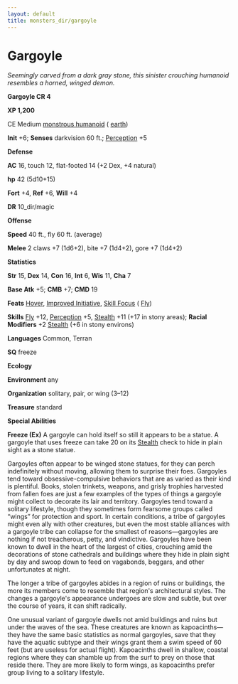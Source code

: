 ```yaml
---
layout: default
title: monsters_dir/gargoyle
---
```

# Gargoyle

_Seemingly carved from a dark gray stone, this sinister crouching humanoid resembles a horned, winged demon._

**Gargoyle CR 4**

**XP 1,200**

CE Medium [monstrous humanoid](../creatureTypes#_monstrous-humanoid) ( [earth](../creatureTypes#_earth-subtype))

**Init** +6; **Senses** darkvision 60 ft.; [Perception](../../skills_dir/perception#_perception) +5

**Defense**

**AC** 16, touch 12, flat-footed 14 (+2 Dex, +4 natural)

**hp** 42 (5d10+15)

**Fort** +4, **Ref** +6, **Will** +4

**DR** 10_dir/magic

**Offense**

**Speed** 40 ft., fly 60 ft. (average)

**Melee** 2 claws +7 (1d6+2), bite +7 (1d4+2), gore +7 (1d4+2)

**Statistics**

**Str** 15, **Dex** 14, **Con** 16, **Int** 6, **Wis** 11, **Cha** 7

**Base Atk** +5; **CMB** +7; **CMD** 19

**Feats** [Hover](../monsterFeats#_hover), [Improved Initiative](../../feats#_improved-initiative), [Skill Focus](../../feats#_skill-focus) ( [Fly](../../skills_dir/fly#_fly))

**Skills** [Fly](../../skills_dir/fly#_fly) +12, [Perception](../../skills_dir/perception#_perception) +5, [Stealth](../../skills_dir/stealth#_stealth) +11 (+17 in stony areas); **Racial Modifiers** +2 [Stealth](../../skills_dir/stealth#_stealth) (+6 in stony environs)

**Languages** Common, Terran

**SQ** freeze

**Ecology**

**Environment** any

**Organization** solitary, pair, or wing (3–12)

**Treasure** standard

**Special Abilities**

**Freeze (Ex)** A gargoyle can hold itself so still it appears to be a statue. A gargoyle that uses freeze can take 20 on its [Stealth](../../skills_dir/stealth#_stealth) check to hide in plain sight as a stone statue.

Gargoyles often appear to be winged stone statues, for they can perch indefinitely without moving, allowing them to surprise their foes. Gargoyles tend toward obsessive-compulsive behaviors that are as varied as their kind is plentiful. Books, stolen trinkets, weapons, and grisly trophies harvested from fallen foes are just a few examples of the types of things a gargoyle might collect to decorate its lair and territory. Gargoyles tend toward a solitary lifestyle, though they sometimes form fearsome groups called “wings” for protection and sport. In certain conditions, a tribe of gargoyles might even ally with other creatures, but even the most stable alliances with a gargoyle tribe can collapse for the smallest of reasons—gargoyles are nothing if not treacherous, petty, and vindictive. Gargoyles have been known to dwell in the heart of the largest of cities, crouching amid the decorations of stone cathedrals and buildings where they hide in plain sight by day and swoop down to feed on vagabonds, beggars, and other unfortunates at night.

The longer a tribe of gargoyles abides in a region of ruins or buildings, the more its members come to resemble that region's architectural styles. The changes a gargoyle's appearance undergoes are slow and subtle, but over the course of years, it can shift radically.

One unusual variant of gargoyle dwells not amid buildings and ruins but under the waves of the sea. These creatures are known as kapoacinths—they have the same basic statistics as normal gargoyles, save that they have the aquatic subtype and their wings grant them a swim speed of 60 feet (but are useless for actual flight). Kapoacinths dwell in shallow, coastal regions where they can shamble up from the surf to prey on those that reside there. They are more likely to form wings, as kapoacinths prefer group living to a solitary lifestyle.

